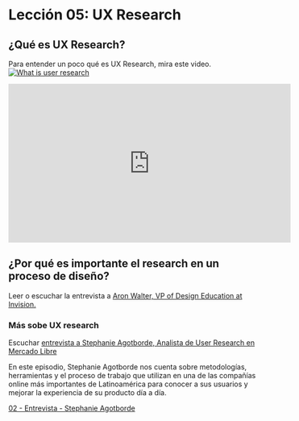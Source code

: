 # Lección 05: UX Research

## ¿Qué es UX Research?

Para entender un poco qué es UX Research, mira este video. [![What is user research]()](https://www.youtube.com/watch?v=tfOTxMPmZRI)


<iframe width="560" height="315" src="https://www.youtube.com/embed/tfOTxMPmZRI&cc_lang_pref=es&cc_load_policy=1" frameborder="0" allowfullscreen></iframe>


## ¿Por qué es importante el research en un proceso de diseño?

Leer o escuchar la entrevista a [Aron Walter, VP of Design Education at Invision.](#) 


### Más sobe UX research 

Escuchar [entrevista a Stephanie Agotborde, Analista de User Research en Mercado Libre](https://ar.ivoox.com/es/02-entrevista-stephanie-agotborde-audios-mp3_rf_13160515_1.html) 

En este episodio, Stephanie Agotborde nos cuenta sobre metodologías, herramientas y el proceso de trabajo que utilizan en una de las compañías online más importantes de Latinoamérica para conocer a sus usuarios y mejorar la experiencia de su producto día a día.


<a class="embedly-card" data-card-controls="0" href="https://ar.ivoox.com/es/02-entrevista-stephanie-agotborde-audios-mp3_rf_13160515_1.html">02 - Entrevista - Stephanie Agotborde</a>
<script async src="//cdn.embedly.com/widgets/platform.js" charset="UTF-8"></script>


